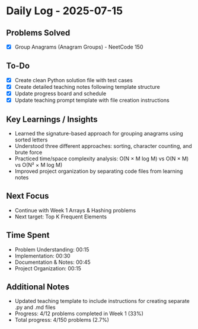 # Daily Log - 2025-07-15

## Problems Solved
- [x] Group Anagrams (Anagram Groups) - NeetCode 150

## To-Do
- [x] Create clean Python solution file with test cases
- [x] Create detailed teaching notes following template structure
- [x] Update progress board and schedule
- [x] Update teaching prompt template with file creation instructions

## Key Learnings / Insights
- Learned the signature-based approach for grouping anagrams using sorted letters
- Understood three different approaches: sorting, character counting, and brute force
- Practiced time/space complexity analysis: O(N × M log M) vs O(N × M) vs O(N² × M log M)
- Improved project organization by separating code files from learning notes

## Next Focus
- Continue with Week 1 Arrays & Hashing problems
- Next target: Top K Frequent Elements

## Time Spent
- Problem Understanding: 00:15
- Implementation: 00:30
- Documentation & Notes: 00:45
- Project Organization: 00:15

## Additional Notes
- Updated teaching template to include instructions for creating separate .py and .md files
- Progress: 4/12 problems completed in Week 1 (33%)
- Total progress: 4/150 problems (2.7%)
